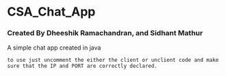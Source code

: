 # CSA_Chat_App
### Created By Dheeshik Ramachandran, and Sidhant Mathur

A simple chat app created in java

```
to use just uncomment the either the client or unclient code and make sure that the IP and PORT are correctly declared.
```

